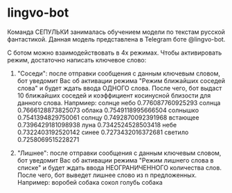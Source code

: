 # lingvo-bot

Команда СЕПУЛЬКИ занималась обучением модели по текстам русской фантастикой.
Данная модель представлена в Telegram боте @lingvo-bot.

С ботом можно взаимодействовать в 4х режимах. Чтобы активировать режим, достаточно написать ключевое слово:
  
  1. "Соседи": после отправки сообщения с данным ключевым словом, бот уведомит Вас об активации режима "Режим ближайших соседей слова" и будет ждать ввода ОДНОГО слова. После чего, бот выдаст 10 ближайших соседей и коэффициент косинусной близости для данного слова.
Напрмиер: солнце
небо 0.776087760925293
солнца 0.7666128873825073
облака 0.7549118995666504
солнышко 0.7541394829750061
солнцу 0.7492870092391968
встающее 0.7396429181098938
луна 0.7342524528503418
небе 0.7322403192520142
синее 0.7273432016372681
светило 0.7258069515228271

  2. "Лишнее": после отправки сообщения с данным ключевым словом, бот уведомит Вас об активации режима "Режим лишнего слова в списке" и будет ждать ввода НЕОГРАНИЧЕННОГО количества слов. После чего, бот выведет лишнее слово из n предложенных.
Например: воробей собака сокол голубь
собака
